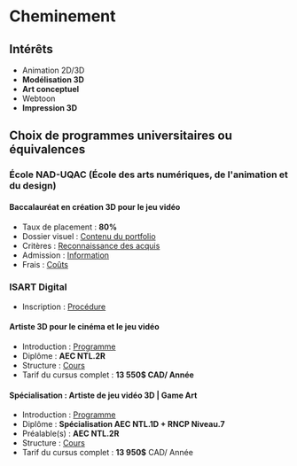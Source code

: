 # Cheminement

## Intérêts

- Animation 2D/3D
- **Modélisation 3D**
- **Art conceptuel**
- Webtoon
- **Impression 3D**

## Choix de programmes universitaires ou équivalences

### École NAD-UQAC (École des arts numériques, de l'animation et du design)

#### Baccalauréat en création 3D pour le jeu vidéo

- Taux de placement : **80%**
- Dossier visuel : [Contenu du portfolio](https://www.nad.ca/fr/dossier-visuel-et-document-de-motivation)
- Critères : [Reconnaissance des acquis](https://www.uqac.ca/de-docs/etudes-rac/tableau-rac-nad.pdf)
- Admission : [Information](https://www.uqac.ca/programme/6667-baccalaureat-en-creation-3d-pour-le-jeu-video/#conditions-admission)
- Frais : [Coûts](https://www.nad.ca/fr/futurs-etudiants/frais-de-scolarite)

### ISART Digital

- Inscription : [Procédure](https://www.isart.ca/admissions/)

#### Artiste 3D pour le cinéma et le jeu vidéo

- Introduction : [Programme](https://www.isart.ca/programmes/programmes-courts/3d-art/)
- Diplôme : **AEC NTL.2R**
- Structure : [Cours](file:///C:/Users/annab/Downloads/Grille_AEC_NTL2R.pdf)
- Tarif du cursus complet : **13 550$ CAD/ Année**

#### **Spécialisation** : Artiste de jeu vidéo 3D | Game Art

- Introduction : [Programme](https://www.isart.ca/programmes/programmes-courts/artiste-3d-jeu-video/)
- Diplôme : **Spécialisation AEC NTL.1D + RNCP Niveau.7**
- Préalable(s) :  **AEC NTL.2R**
- Structure : [Cours](file:///C:/Users/annab/Downloads/Grille_AEC_NTL1D.pdf)
- Tarif du cursus complet : **13 950$** CAD/ Année
  
